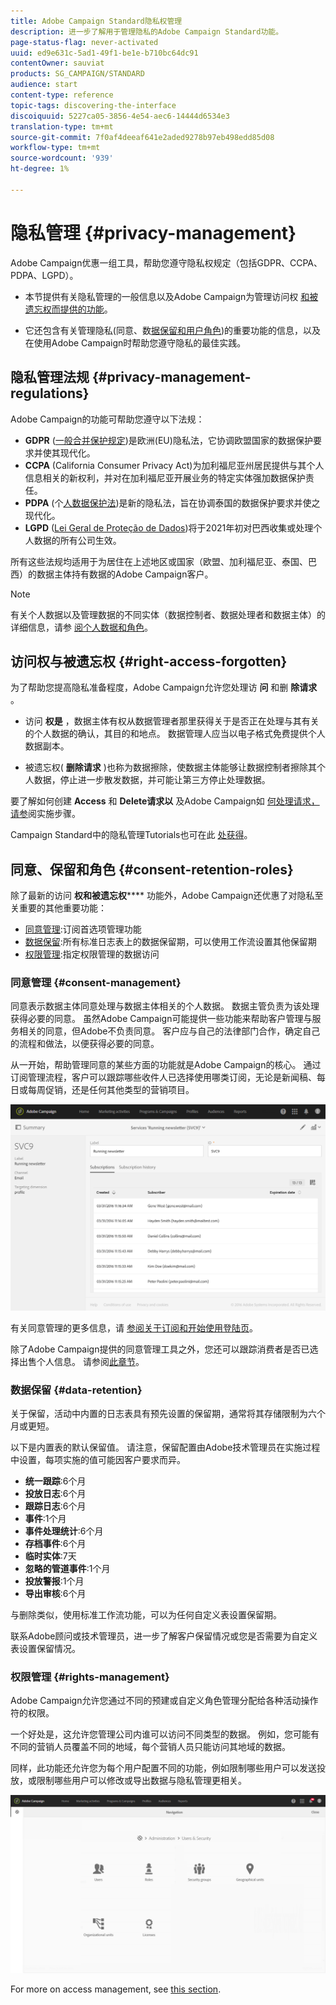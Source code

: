 ```yaml
---
title: Adobe Campaign Standard隐私权管理
description: 进一步了解用于管理隐私的Adobe Campaign Standard功能。
page-status-flag: never-activated
uuid: ed9e631c-5ad1-49f1-be1e-b710bc64dc91
contentOwner: sauviat
products: SG_CAMPAIGN/STANDARD
audience: start
content-type: reference
topic-tags: discovering-the-interface
discoiquuid: 5227ca05-3856-4e54-aec6-14444d6534e3
translation-type: tm+mt
source-git-commit: 7f0af4deeaf641e2aded9278b97eb498edd85d08
workflow-type: tm+mt
source-wordcount: '939'
ht-degree: 1%

---
```



# 隐私管理 {#privacy-management}

Adobe Campaign优惠一组工具，帮助您遵守隐私权规定（包括GDPR、CCPA、PDPA、LGPD）。

* 本节提供有关隐私管理的一般信息以及Adobe Campaign为管理访问权 [和被遗忘权而提供的功能](#right-access-forgotten)。

* 它还包含有关管理隐私(同意、数[据保留和用户角色](#consent-retention-roles))的重要功能的信息，以及在使用Adobe Campaign时帮助您遵守隐私的最佳实践。

## 隐私管理法规 {#privacy-management-regulations}

Adobe Campaign的功能可帮助您遵守以下法规：

* **GDPR** ([一般合并保护规定](https://ec.europa.eu/info/law/law-topic/data-protection/reform/what-does-general-data-protection-regulation-gdpr-govern_en))是欧洲(EU)隐私法，它协调欧盟国家的数据保护要求并使其现代化。
* **CCPA** (California Consumer Privacy Act[](https://leginfo.legislature.ca.gov/faces/codes_displayText.xhtml?lawCode=CIV&amp;division=3.标题(&amp;T)=1.81.5。&amp;part=4。&amp;chapter=&amp;article=))为加利福尼亚州居民提供与其个人信息相关的新权利，并对在加利福尼亚开展业务的特定实体强加数据保护责任。
* **PDPA** (个[人数据保护法](https://secureprivacy.ai/thailand-pdpa-summary-what-businesses-need-to-know/))是新的隐私法，旨在协调泰国的数据保护要求并使之现代化。
* **LGPD** ([Lei Geral de Proteção de Dados](https://iapp.org/media/pdf/resource_center/Brazilian_General_Data_Protection_Law.pdf))将于2021年初对巴西收集或处理个人数据的所有公司生效。

所有这些法规均适用于为居住在上述地区或国家（欧盟、加利福尼亚、泰国、巴西）的数据主体持有数据的Adobe Campaign客户。

>[!NOTE]
>
>有关个人数据以及管理数据的不同实体（数据控制者、数据处理者和数据主体）的详细信息，请参 [阅个人数据和角色](../../start/using/privacy.md#personal-data)。

## 访问权与被遗忘权 {#right-access-forgotten}

为了帮助您提高隐私准备程度，Adobe Campaign允许您处理访 **问** 和删 **除请求** 。

* 访问 **权是** ，数据主体有权从数据管理者那里获得关于是否正在处理与其有关的个人数据的确认，其目的和地点。 数据管理人应当以电子格式免费提供个人数据副本。

* 被遗忘权( **删除请求** )也称为数据擦除，使数据主体能够让数据控制者擦除其个人数据，停止进一步散发数据，并可能让第三方停止处理数据。

要了解如何创建 **Access** 和 **Delete请求以** 及Adobe Campaign如 [何处理请求，请参](https://helpx.adobe.com/cn/campaign/kb/acs-privacy.html)阅实施步骤。

Campaign Standard中的隐私管理Tutorials也可在此 [处获得](https://experienceleague.adobe.com/docs/campaign-standard-learn/tutorials/privacy/privacy-overview.html?lang=en#privacy)。

## 同意、保留和角色 {#consent-retention-roles}

除了最新的访问 **权和被遗忘权****** 功能外，Adobe Campaign还优惠了对隐私至关重要的其他重要功能：

* [同意管理](#consent-management):订阅首选项管理功能
* [数据保留](#data-retention):所有标准日志表上的数据保留期，可以使用工作流设置其他保留期
* [权限管理](#rights-management):指定权限管理的数据访问

### 同意管理 {#consent-management}

同意表示数据主体同意处理与数据主体相关的个人数据。 数据主管负责为该处理获得必要的同意。 虽然Adobe Campaign可能提供一些功能来帮助客户管理与服务相关的同意，但Adobe不负责同意。 客户应与自己的法律部门合作，确定自己的流程和做法，以便获得必要的同意。

从一开始，帮助管理同意的某些方面的功能就是Adobe Campaign的核心。 通过订阅管理流程，客户可以跟踪哪些收件人已选择使用哪类订阅，无论是新闻稿、每日或每周促销，还是任何其他类型的营销项目。

![](assets/privacy-consent-management.png)

有关同意管理的更多信息，请 [参阅关于订阅](../../audiences/using/about-subscriptions.md)[和开始使用登陆页](../../channels/using/getting-started-with-landing-pages.md)。

除了Adobe Campaign提供的同意管理工具之外，您还可以跟踪消费者是否已选择出售个人信息。 请参阅[此章节](https://helpx.adobe.com/cn/campaign/kb/acs-privacy.html#ccpa)。

### 数据保留 {#data-retention}

关于保留，活动中内置的日志表具有预先设置的保留期，通常将其存储限制为六个月或更短。

以下是内置表的默认保留值。 请注意，保留配置由Adobe技术管理员在实施过程中设置，每项实施的值可能因客户要求而异。

* **统一跟踪**:6个月
* **投放日志**:6个月
* **跟踪日志**:6个月
* **事件**:1个月
* **事件处理统计**:6个月
* **存档事件**:6个月
* **临时实体**:7天
* **忽略的管道事件**:1个月
* **投放警报**:1个月
* **导出审核**:6个月

与删除类似，使用标准工作流功能，可以为任何自定义表设置保留期。

联系Adobe顾问或技术管理员，进一步了解客户保留情况或您是否需要为自定义表设置保留情况。

### 权限管理 {#rights-management}

Adobe Campaign允许您通过不同的预建或自定义角色管理分配给各种活动操作符的权限。

一个好处是，这允许您管理公司内谁可以访问不同类型的数据。 例如，您可能有不同的营销人员覆盖不同的地域，每个营销人员只能访问其地域的数据。

同样，此功能还允许您为每个用户配置不同的功能，例如限制哪些用户可以发送投放，或限制哪些用户可以修改或导出数据与隐私管理更相关。

![](assets/privacy-user-management.png)

For more on access management, see [this section](../../administration/using/about-access-management.md).